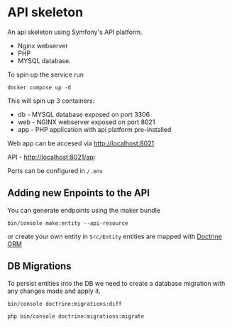 # API skeleton
An api skeleton using Symfony's API platform.

- Nginx webserver
- PHP
- MYSQL database.

To spin up the service run 

```docker compose up -d```

This will spin up 3 containers: 
- db - MYSQL database exposed on port 3306
- web - NGINX webserver exposed on port 8021 
- app - PHP application with api platform pre-installed
  
Web app can be accesed via [http://localhost:8021](http://localhost:8021)

API - [http://localhost:8021/api](http://localhost:8021/api)

Ports can be configured in `/.env`

## Adding new Enpoints to the API

You can generate endpoints using the maker bundle

`bin/console make:entity --api-resource`

or create your own entity in `Src/Entity` entities are mapped with [Doctrine ORM](https://www.doctrine-project.org/projects/doctrine-orm/en/latest/reference/association-mapping.html)

## DB Migrations
To persist entities into the DB we need to create a database migration with any changes made and apply it.

`bin/console doctrine:migrations:diff` 

`php bin/console doctrine:migrations:migrate` 
